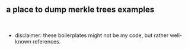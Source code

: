 ## a place to dump merkle trees examples

<br>

* disclaimer: these boilerplates might not be my code, but rather well-known references.
